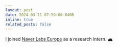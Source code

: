 ```yaml
---
layout: post
date: 2024-03-11 07:59:00-0400
inline: true
related_posts: false
---
```


I joined [Naver Labs Europe](https://europe.naverlabs.com/) as a research intern. 🏔️
